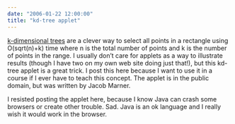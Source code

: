 ```yaml
---
date: "2006-01-22 12:00:00"
title: "kd-tree applet"
---
```




[k-dimensional trees](https://en.wikipedia.org/wiki/Kd-tree) are a clever way to select all points in a rectangle using O(sqrt(n)+k) time where n is the total number of points and k is the number of points in the range. I usually don&rsquo;t care for applets as a way to illustrate results (though I have two on my own web site doing just that!), but this kd-tree applet is a great trick. I post this here because I want to use it in a course if I ever have to teach this concept. The applet is in the public domain, but was written by Jacob Marner.

I resisted posting the applet here, because I know Java can crash some browsers or create other trouble. Sad. Java is an ok language and I really wish it would work in the browser.

